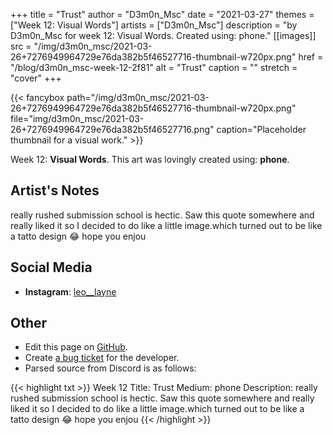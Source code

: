 +++
title =       "Trust"
author =      "D3m0n_Msc"
date =        "2021-03-27"
themes =      ["Week 12: Visual Words"]
artists =     ["D3m0n_Msc"]
description = "by D3m0n_Msc for week 12: Visual Words. Created using: phone."
[[images]]
      src = "/img/d3m0n_msc/2021-03-26+7276949964729e76da382b5f46527716-thumbnail-w720px.png"
      href = "/blog/d3m0n_msc-week-12-2f81"
      alt = "Trust"
      caption = ""
      stretch = "cover"
+++


{{< fancybox path="/img/d3m0n_msc/2021-03-26+7276949964729e76da382b5f46527716-thumbnail-w720px.png" file="img/d3m0n_msc/2021-03-26+7276949964729e76da382b5f46527716.png" caption="Placeholder thumbnail for a visual work." >}}


Week 12: **Visual Words**. This art was lovingly created using: **phone**.

## Artist's Notes

really rushed submission school is hectic. Saw this quote somewhere and really liked it so I decided to do like a little image.which turned out to be like a tatto design 😂 hope you enjou

## Social Media

- **Instagram**: <a href='https://instagram.com/leo__layne' target='_blank'>leo__layne</a>

## Other

- Edit this page on [GitHub](https://github.com/teaminkling/web-refresh/edit/main/content/blog/d3m0n_msc-week-12-2f81.md).
- Create [a bug ticket](https://github.com/teaminkling/web-refresh/issues/new?assignees=&labels=bug&template=problem-report.md&title=) for the developer.
- Parsed source from Discord is as follows:

{{< highlight txt >}}
Week 12
Title: Trust
Medium: phone
Description: really rushed submission school is hectic. Saw this quote somewhere and really liked it so I decided to do like a little image.which turned out to be like a tatto design 😂 hope you enjou
{{< /highlight >}}